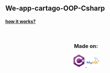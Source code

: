 <h2 aling="center" >We-app-cartago-OOP-Csharp</h2>
<h4 aling="left">
<a href="https://www.youtube.com/watch?v=MsIFqZ9Ypm4"> how it works? </a>
</h4>
<br>
<h3 align="center">Made on:</h3>
<p align="center"> <a href="https://www.w3schools.com/cs/" target="_blank" rel="noreferrer"> <img src="https://raw.githubusercontent.com/devicons/devicon/master/icons/csharp/csharp-original.svg" alt="csharp" width="40" height="40"/> </a> <a href="https://www.mysql.com/" target="_blank" rel="noreferrer"> <img src="https://raw.githubusercontent.com/devicons/devicon/master/icons/mysql/mysql-original-wordmark.svg" alt="mysql" width="40" height="40"/> </a> </p>
